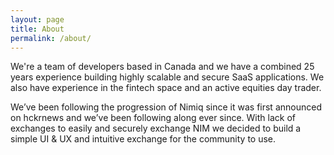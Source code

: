 ```yaml
---
layout: page
title: About
permalink: /about/
---
```


We're a team of developers based in Canada and we have a combined 25 years experience building highly scalable and secure SaaS applications. We also have experience in the fintech space and an active equities day trader. 

We’ve been following the progression of Nimiq since it was first announced on hckrnews and we’ve been following along ever since. With lack of exchanges to easily and securely exchange NIM we decided to build a simple UI & UX and intuitive exchange for the community to use.